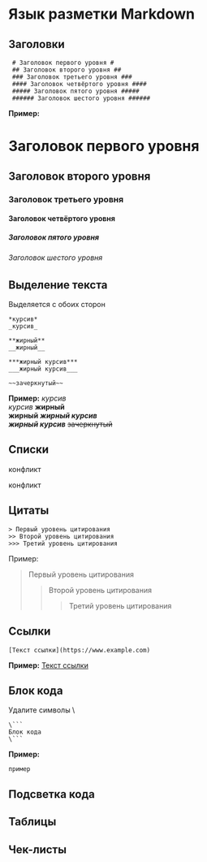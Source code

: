 # Язык разметки Markdown
## Заголовки
``` fix
 # Заголовок первого уровня #
 ## Заголовок второго уровня ##
 ### Заголовок третьего уровня ###
 #### Заголовок четвёртого уровня ####
 ##### Заголовок пятого уровня #####
 ###### Заголовок шестого уровня ######
```
**Пример:**
# Заголовок первого уровня
## Заголовок второго уровня
### Заголовок третьего уровня
#### Заголовок четвёртого уровня
##### Заголовок пятого уровня
###### Заголовок шестого уровня
## Выделение текста
Выделяется с обоих сторон
``` fix
*курсив*  
_курсив_

**жирный**  
__жирный__

***жирный курсив***  
___жирный курсив___

~~зачеркнутый~~
```
**Пример:**
*курсив*  
_курсив_
**жирный**  
__жирный__
***жирный курсив***  
___жирный курсив___
~~зачеркнутый~~
## Списки

конфликт

конфликт

## Цитаты
```fix
> Первый уровень цитирования
>> Второй уровень цитирования
>>> Третий уровень цитирования
```
Пример:
> Первый уровень цитирования
>> Второй уровень цитирования
>>> Третий уровень цитирования
## Ссылки
``` fix
[Текст ссылки](https://www.example.com)
```
**Пример:**
[Текст ссылки](https://www.example.com)
## Блок кода 
Удалите символы \
```
\```
Блок кода
\```
```
**Пример:**
```
пример
```
## Подсветка кода
## Таблицы
## Чек-листы
